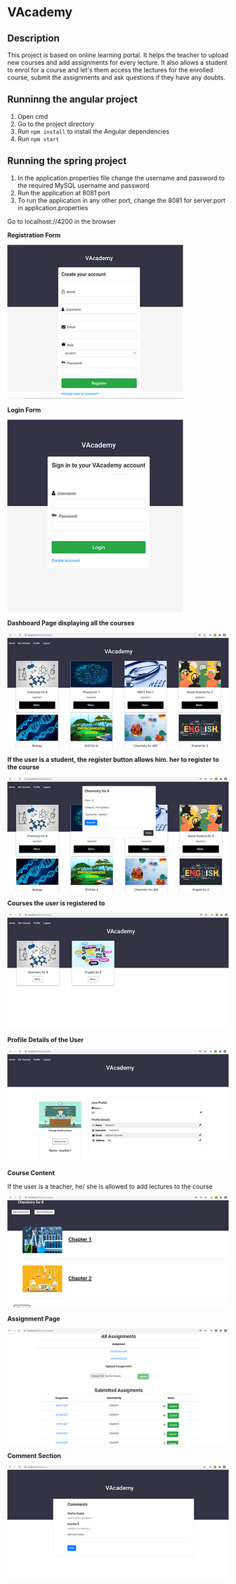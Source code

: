 # VAcademy

## Description
This project is based on online learning portal. It helps the teacher to upload new courses and add assignments for every lecture. It also allows a student to enrol for a course and let's them access the lectures for the enrolled course, submit the assignments and ask questions if they have any doubts.

## Runninng the angular project
1. Open cmd
2. Go to the project directory
3. Run `npm install` to install the Angular dependencies
4. Run `npm start`

## Running the spring project
1. In the application.properties file change the username and password to the required MySQL username and password
2. Run the application at 8081 port
3. To run the application in any other port, change the 8081 for server.port in application.properties

Go to localhost://4200 in the browser

**Registration Form**

![Registration Form](https://github.com/ssnehaa/VAcademy/blob/master/Screenshots/register.PNG "Registration Form")

**Login Form**

![Login Form](https://github.com/ssnehaa/VAcademy/blob/master/Screenshots/login.PNG "Login Form")

**Dashboard Page displaying all the courses**

![Dashboard](https://github.com/ssnehaa/VAcademy/blob/master/Screenshots/dashboard.PNG "Dashboard")

**If the user is a student, the register button allows him. her to register to the course**

![Course Registration](https://github.com/ssnehaa/VAcademy/blob/master/Screenshots/register%20to%20a%20course.PNG "Course Registration")

**Courses the user is registered to**

![My Courses](https://github.com/ssnehaa/VAcademy/blob/master/Screenshots/myCourse.PNG "My Course Page")

**Profile Details of the User**

![Profile Page](https://github.com/ssnehaa/VAcademy/blob/master/Screenshots/profile.PNG "Profile Page")

**Course Content**

If the user is a teacher, he/ she is allowed to add lectures to the course

![Lecture](https://github.com/ssnehaa/VAcademy/blob/master/Screenshots/teacherLecture.PNG "Lecture")

**Assignment Page**

![Assignments](https://github.com/ssnehaa/VAcademy/blob/master/Screenshots/Assignments.PNG "Assignments")

**Comment Section**

![Comment Section](https://github.com/ssnehaa/VAcademy/blob/master/Screenshots/comment.PNG "Comment Section")
